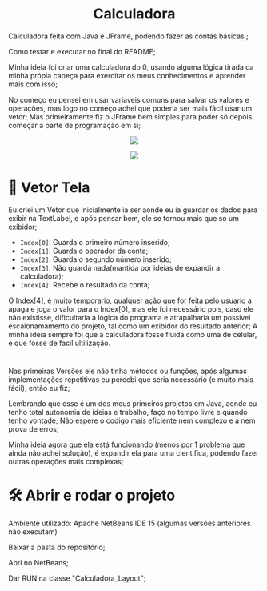 <h1 align="center"> Calculadora</h1>
Calculadora feita com Java e JFrame, podendo fazer as contas básicas ;

Como testar e executar no final do README;

Minha ideia foi criar uma calculadora do 0, usando alguma lógica tirada da minha própia cabeça para exercitar os meus conhecimentos e aprender mais com isso;

No começo eu pensei em usar variaveis comuns para salvar os valores e operações, mas logo no começo achei que poderia ser mais fácil usar um vetor;
Mas primeiramente fiz o JFrame bem simples para poder só depois começar a parte de programação em si;

<p align="center">
<img src="https://i.imgur.com/Hjlb49r.png"/>
</p>

<p align="center">
<img src="http://img.shields.io/static/v1?label=STATUS&message=EM%20DESENVOLVIMENTO&color=GREEN&style=for-the-badge"/>
</p>

#

# :hammer: Vetor Tela

Eu criei um Vetor que inicialmente ia ser aonde eu ia guardar os dados para exibir na TextLabel, e após pensar bem, ele se tornou mais que so um exibidor;

- `Index[0]`: Guarda o primeiro número inserido;
- `Index[1]`: Guarda o operador da conta;
- `Index[2]`: Guarda o segundo número inserido;
- `Index[3]`: Não guarda nada(mantida por ideias de expandir a calculadora);
- `Index[4]`: Recebe o resultado da conta;


O Index[4], é muito temporario, qualquer ação que for feita pelo usuario a apaga e joga o valor para o Index[0], mas ele foi necessário pois, caso ele não existisse, dificultaria a lógica do programa e atrapalharia um possivel escalonamamento do projeto, tal como um exibidor do resultado anterior;
A minha ideia sempre foi que a calculadora fosse fluida como uma de celular, e que fosse de facil ultilização.

#

Nas primeiras Versões ele não tinha métodos ou funções, após algumas implementações repetitivas eu percebi que seria necessário (e muito mais fácil), então eu fiz;

Lembrando que esse é um dos meus primeiros projetos em Java, aonde eu tenho total autonomia de ideias e trabalho, faço no tempo livre e quando tenho vontade;
Não espere o codigo mais eficiente nem complexo e a nem prova de erros;

Minha ideia agora que ela está funcionando (menos por 1 problema que ainda não achei solução), é expandir ela para uma cientifica, podendo fazer outras operações mais complexas;

# 🛠️ Abrir e rodar o projeto

Ambiente utilizado: Apache NetBeans IDE 15 (algumas versões anteriores não executam)

Baixar a pasta do repositório;

Abri no NetBeans;

Dar RUN na classe "Calculadora_Layout";
